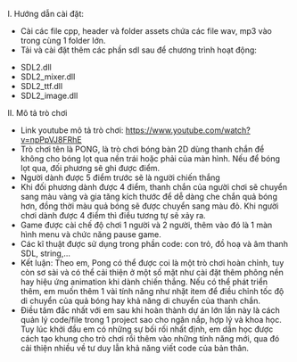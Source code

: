 I. Hướng dẫn cài đặt:
- Cài các file cpp, header và folder assets chứa các file wav, mp3 vào trong cùng 1 folder lớn.
- Tải và cài đặt thêm các phần sdl sau để chương trình hoạt động:
+ SDL2.dll
+ SDL2_mixer.dll
+ SDL2_ttf.dll
+ SDL2_image.dll

II. Mô tả trò chơi
- Link youtube mô tả trò chơi: https://www.youtube.com/watch?v=npPpVJ8FRhE
- Trò chơi tên là PONG, là trò chơi bóng bàn 2D dùng thanh chắn để không cho bóng lọt qua nền trái hoặc phải của màn hình. Nếu để bóng lọt qua, đối phương sẽ ghi được điểm.
- Người dành được 5 điểm trước sẽ là người chiến thắng
- Khi đối phương dành được 4 điểm, thanh chắn của người chơi sẽ chuyển sang màu vàng và gia tăng kích thước để dễ dàng che chắn quả bóng hơn, đồng thời màu quả bóng sẽ được chuyển sang màu đỏ. Khi người chơi dành được 4 điểm thì điều tương tự sẽ xảy ra.
- Game được cài chế độ chơi 1 người và 2 người, thêm vào đó là 1 màn hình menu và chức năng pause game.
- Các kĩ thuật được sử dụng trong phần code: con trỏ, đồ hoạ và âm thanh SDL, string,...
- Kết luận: Theo em, Pong có thể được coi là một trò chơi hoàn chỉnh, tuy còn sơ sài và có thể cải thiện ở một số mặt như cài đặt thêm phông nền hay hiệu ứng animation khi dành chiến thắng. Nếu có thể phát triển thêm, em muốn thêm 1 vài tính năng như nhặt item để điều chỉnh tốc độ di chuyển của quả bóng hay khả năng di chuyển của thanh chắn. 
- Điều tâm đắc nhất với em sau khi hoàn thành dự án lớn lần này là cách quản lý code/file trong 1 project sao cho ngăn nắp, hợp lý và khoa học. Tuy lúc khởi đầu em có những sự bối rối nhất định, em dần học được cách tạo khung cho trò chơi rồi thêm vào những tính năng mới, qua đó cải thiện nhiều về tư duy lẫn khả năng viết code của bản thân. 
